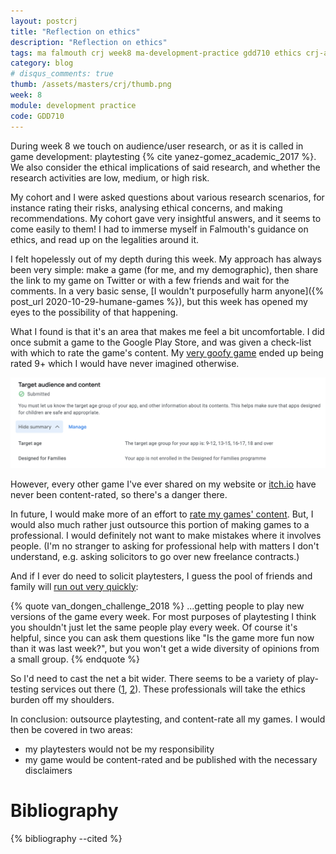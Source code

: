 ```yaml
---
layout: postcrj
title: "Reflection on ethics"
description: "Reflection on ethics"
tags: ma falmouth crj week8 ma-development-practice gdd710 ethics crj-affective crj-interpersonal crj-cognitive crj-procedural
category: blog
# disqus_comments: true
thumb: /assets/masters/crj/thumb.png
week: 8
module: development practice
code: GDD710
---
```


During week 8 we touch on audience/user research, or as it is called in game development: playtesting {% cite yanez-gomez_academic_2017 %}. We also consider the ethical implications of said research, and whether the research activities are low, medium, or high risk.

My cohort and I were asked questions about various research scenarios, for instance rating their risks, analysing ethical concerns, and making recommendations. My cohort gave very insightful answers, and it seems to come easily to them! I had to immerse myself in Falmouth's guidance on ethics, and read up on the legalities around it.

I felt hopelessly out of my depth during this week. My approach has always been very simple: make a game (for me, and my demographic), then share the link to my game on Twitter or with a few friends and wait for the comments. In a very basic sense, [I wouldn't purposefully harm anyone]({% post_url 2020-10-29-humane-games %}), but this week has opened my eyes to the possibility of that happening.

What I found is that it's an area that makes me feel a bit uncomfortable. I did once submit a game to the Google Play Store, and was given a check-list with which to rate the game's content. My [very goofy game](/games/cornwars) ended up being rated 9+ which I would have never imagined otherwise.

![CornWars content rating](/assets/posts/2020-11-11-reflection-on-ethics/cornwars-content-rating.png)

However, every other game I've ever shared on my website or [itch.io](https://itch.io/) have never been content-rated, so there's a danger there.

In future, I would make more of an effort to [rate my games' content](https://www.esrb.org/ratings-guide/). But, I would also much rather just outsource this portion of making games to a professional. I would definitely not want to make mistakes where it involves people. (I'm no stranger to asking for professional help with matters I don't understand, e.g. asking solicitors to go over new freelance contracts.)

And if I ever do need to solicit playtesters, I guess the pool of friends and family will [run out very quickly](https://www.gamasutra.com/blogs/JoostVanDongen/20180904/325770/The_challenge_of_finding_enough_playtesters.php):

{% quote van_dongen_challenge_2018 %}
...getting people to play new versions of the game every week. For most purposes of playtesting I think <span class="highlight">you shouldn't just let the same people play every week</span>. Of course it's helpful, since you can ask them questions like "Is the game more fun now than it was last week?", but you won't get a wide diversity of opinions from a small group.
{% endquote %}

So I'd need to cast the net a bit wider. There seems to be a variety of play-testing services out there ([1](https://www.ixiegaming.com/playtest-services/), [2](https://www.pixopia.de/en/playtesting/)). These professionals will take the ethics burden off my shoulders.

In conclusion: outsource playtesting, and content-rate all my games. I would then be covered in two areas:
- my playtesters would not be my responsibility
- my game would be content-rated and be published with the necessary disclaimers

# Bibliography

{% bibliography --cited %}
